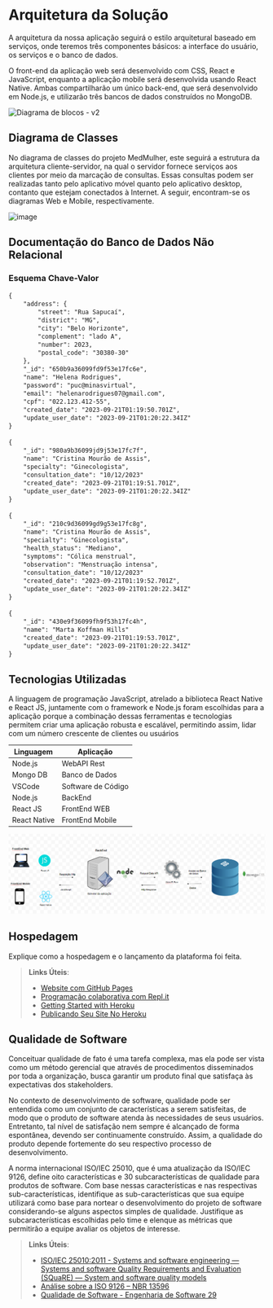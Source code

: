 # Arquitetura da Solução

A arquitetura da nossa aplicação seguirá o estilo arquitetural baseado em serviços, onde teremos três componentes básicos: a interface do usuário, os serviços e o banco de dados.

O front-end da aplicação web será desenvolvido com CSS, React e JavaScript, enquanto a aplicação mobile será desenvolvida usando React Native. Ambas compartilharão um único back-end, que será desenvolvido em Node.js, e utilizarão três bancos de dados construídos no MongoDB.


![Diagrama de blocos - v2](https://github.com/ICEI-PUC-Minas-PMV-ADS/pmv-ads-2023-2-e4-proj-dad-t2-medmulher/assets/89920953/838074e7-697d-4500-b9ea-1278879c072e)


## Diagrama de Classes

No diagrama de classes do projeto MedMulher, este seguirá a estrutura da arquitetura cliente-servidor, na qual o servidor fornece serviços aos clientes por meio da marcação de consultas. Essas consultas podem ser realizadas tanto pelo aplicativo móvel quanto pelo aplicativo desktop, contanto que estejam conectados à Internet. A seguir, encontram-se os diagramas Web e Mobile, respectivamente.

![image](https://github.com/ICEI-PUC-Minas-PMV-ADS/pmv-ads-2023-2-e4-proj-dad-t2-medmulher/assets/103009155/5563a3e2-59b9-4461-97cf-1c755aa00719)


## Documentação do Banco de Dados Não Relacional

### Esquema Chave-Valor
```
{
    "address": {
        "street": "Rua Sapucaí",
        "district": "MG",
        "city": "Belo Horizonte",
        "complement": "lado A",
        "number": 2023,
        "postal_code": "30380-30"
    },
    "_id": "650b9a36099fd9f53e17fc6e",
    "name": "Helena Rodrigues",
    "password": "puc@minasvirtual",
    "email": "helenarodrigues07@gmail.com",
    "cpf": "022.123.412-55",
    "created_date": "2023-09-21T01:19:50.701Z",
    "update_user_date": "2023-09-21T01:20:22.34IZ"
}

{
    "_id": "980a9b36099jd9j53e17fc7f",
    "name": "Cristina Mourão de Assis",
    "specialty": "Ginecologista",
    "consultation_date": "10/12/2023"
    "created_date": "2023-09-21T01:19:51.701Z",
    "update_user_date": "2023-09-21T01:20:22.34IZ"
}

{
    "_id": "210c9d36099gd9g53e17fc8g",
    "name": "Cristina Mourão de Assis",
    "specialty": "Ginecologista",
    "health_status": "Mediano",
    "symptoms": "Cólica menstrual",
    "observation": "Menstruação intensa",
    "consultation_date": "10/12/2023"
    "created_date": "2023-09-21T01:19:52.701Z",
    "update_user_date": "2023-09-21T01:20:22.34IZ"
}

{
    "_id": "430e9f36099fh9f53h17fc4h",
    "name": "Marta Koffman Hills"
    "created_date": "2023-09-21T01:19:53.701Z",
    "update_user_date": "2023-09-21T01:20:22.34IZ"
}
```

## Tecnologias Utilizadas

A linguagem de programação JavaScript, atrelado a biblioteca React Native e React JS, juntamente com o framework e Node.js foram escolhidas para a aplicação porque a combinação dessas ferramentas e tecnologias permitem criar uma aplicação robusta e escalável, permitindo assim, lidar com um número crescente de clientes ou usuários

|  Linguagem  |      Aplicação      | 
|--------------|---------------------|
| Node.js	   |  WebAPI Rest        | 
| Mongo DB     |  Banco de Dados     | 
| VSCode       |  Software de Código | 
| Node.js	   |  BackEnd            | 
| React JS     |  FrontEnd WEB       | 
| React Native |  FrontEnd Mobile    | 

![image](img/Tecnologias1.png)

## Hospedagem

Explique como a hospedagem e o lançamento da plataforma foi feita.

> **Links Úteis**:
>
> - [Website com GitHub Pages](https://pages.github.com/)
> - [Programação colaborativa com Repl.it](https://repl.it/)
> - [Getting Started with Heroku](https://devcenter.heroku.com/start)
> - [Publicando Seu Site No Heroku](http://pythonclub.com.br/publicando-seu-hello-world-no-heroku.html)

## Qualidade de Software

Conceituar qualidade de fato é uma tarefa complexa, mas ela pode ser vista como um método gerencial que através de procedimentos disseminados por toda a organização, busca garantir um produto final que satisfaça às expectativas dos stakeholders.

No contexto de desenvolvimento de software, qualidade pode ser entendida como um conjunto de características a serem satisfeitas, de modo que o produto de software atenda às necessidades de seus usuários. Entretanto, tal nível de satisfação nem sempre é alcançado de forma espontânea, devendo ser continuamente construído. Assim, a qualidade do produto depende fortemente do seu respectivo processo de desenvolvimento.

A norma internacional ISO/IEC 25010, que é uma atualização da ISO/IEC 9126, define oito características e 30 subcaracterísticas de qualidade para produtos de software.
Com base nessas características e nas respectivas sub-características, identifique as sub-características que sua equipe utilizará como base para nortear o desenvolvimento do projeto de software considerando-se alguns aspectos simples de qualidade. Justifique as subcaracterísticas escolhidas pelo time e elenque as métricas que permitirão a equipe avaliar os objetos de interesse.

> **Links Úteis**:
>
> - [ISO/IEC 25010:2011 - Systems and software engineering — Systems and software Quality Requirements and Evaluation (SQuaRE) — System and software quality models](https://www.iso.org/standard/35733.html/)
> - [Análise sobre a ISO 9126 – NBR 13596](https://www.tiespecialistas.com.br/analise-sobre-iso-9126-nbr-13596/)
> - [Qualidade de Software - Engenharia de Software 29](https://www.devmedia.com.br/qualidade-de-software-engenharia-de-software-29/18209/)

